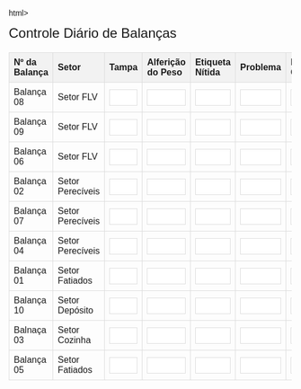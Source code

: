 html>
    <head>
        <title>Controle Diário de Balanças</title>
        <style>
            body {
                font-family: Arial, sans-serif;
                margin: 20px;
            }
            table {
                width: 100%;
                border-collapse: collapse;
                margin-bottom: 20px;
            }
            th, td {
                border: 1px solid #ddd;
                padding: 8px;
                text-align: left;
            }
            th {
                background-color: #f2f2f2;
            }
            .header {
                font-size: 24px;
                margin-bottom: 20px;
            }
            input[type="text"] {
                width: 100%;
                padding: 6px;
                box-sizing: border-box;
                border: 1px solid #ddd;
            }
        </style>
    </head>
    <body>
        <div class="header">Controle Diário de Balanças</div>
        <table>
            <thead>
                <tr>
                    <th>Nº da Balança</th>
                    <th>Setor</th>
                    <th>Tampa</th>
                    <th>Alferição do Peso</th>
                    <th>Etiqueta Nítida</th>
                    <th>Problema</th>
                    <th>Nº do Chamado</th>
                    <th>Observação</th>
                </tr>
            </thead>
            <tbody>
                <tr>
                    <td>Balança 08</td>
                    <td>Setor FLV</td>
                    <td><input type="text" name="tampa_08"></td>
                    <td><input type="text" name="alfericao_08"></td>
                    <td><input type="text" name="etiqueta_08"></td>
                    <td><input type="text" name="problema_08"></td>
                    <td><input type="text" name="chamado_08"></td>
                    <td><input type="text" name="observacao_08"></td>
                </tr>
                <tr>
                    <td>Balança 09</td>
                    <td>Setor FLV</td>
                    <td><input type="text" name="tampa_09"></td>
                    <td><input type="text" name="alfericao_09"></td>
                    <td><input type="text" name="etiqueta_09"></td>
                    <td><input type="text" name="problema_09"></td>
                    <td><input type="text" name="chamado_09"></td>
                    <td><input type="text" name="observacao_09"></td>
                </tr>
                <tr>
                    <td>Balança 06</td>
                    <td>Setor FLV</td>
                    <td><input type="text" name="tampa_06"></td>
                    <td><input type="text" name="alfericao_06"></td>
                    <td><input type="text" name="etiqueta_06"></td>
                    <td><input type="text" name="problema_06"></td>
                    <td><input type="text" name="chamado_06"></td>
                    <td><input type="text" name="observacao_06"></td>
                </tr>
                <tr>
                    <td>Balança 02</td>
                    <td>Setor Perecíveis</td>
                    <td><input type="text" name="tampa_02"></td>
                    <td><input type="text" name="alfericao_02"></td>
                    <td><input type="text" name="etiqueta_02"></td>
                    <td><input type="text" name="problema_02"></td>
                    <td><input type="text" name="chamado_02"></td>
                    <td><input type="text" name="observacao_02"></td>
                </tr>
                <tr>
                    <td>Balança 07</td>
                    <td>Setor Perecíveis</td>
                    <td><input type="text" name="tampa_07"></td>
                    <td><input type="text" name="alfericao_07"></td>
                    <td><input type="text" name="etiqueta_07"></td>
                    <td><input type="text" name="problema_07"></td>
                    <td><input type="text" name="chamado_07"></td>
                    <td><input type="text" name="observacao_07"></td>
                </tr>
                <tr>
                    <td>Balança 04</td>
                    <td>Setor Perecíveis</td>
                    <td><input type="text" name="tampa_04"></td>
                    <td><input type="text" name="alfericao_04"></td>
                    <td><input type="text" name="etiqueta_04"></td>
                    <td><input type="text" name="problema_04"></td>
                    <td><input type="text" name="chamado_04"></td>
                    <td><input type="text" name="observacao_04"></td>
                </tr>
                <tr>
                    <td>Balança 01</td>
                    <td>Setor Fatiados</td>
                    <td><input type="text" name="tampa_01"></td>
                    <td><input type="text" name="alfericao_01"></td>
                    <td><input type="text" name="etiqueta_01"></td>
                    <td><input type="text" name="problema_01"></td>
                    <td><input type="text" name="chamado_01"></td>
                    <td><input type="text" name="observacao_01"></td>
                </tr>
                <tr>
                    <td>Balança 10</td>
                    <td>Setor Depósito</td>
                    <td><input type="text" name="tampa_10"></td>
                    <td><input type="text" name="alfericao_10"></td>
                    <td><input type="text" name="etiqueta_10"></td>
                    <td><input type="text" name="problema_10"></td>
                    <td><input type="text" name="chamado_10"></td>
                    <td><input type="text" name="observacao_10"></td>
                </tr>
                <tr>
                    <td>Balnaça 03</td>
                    <td>Setor Cozinha</td>
                    <td><input type="text" name="tampa_03"></td>
                    <td><input type="text" name="alfericao_03"></td>
                    <td><input type="text" name="etiqueta_03"></td>
                    <td><input type="text" name="problema_03"></td>
                    <td><input type="text" name="chamado_03"></td>
                    <td><input type="text" name="observacao_03"></td>
                </tr>
                <tr>
                    <td>Balança 05</td>
                    <td>Setor Fatiados</td>
                    <td><input type="text" name="tampa_05"></td>
                    <td><input type="text" name="alfericao_05"></td>
                    <td><input type="text" name="etiqueta_05"></td>
                    <td><input type="text" name="problema_05"></td>
                    <td><input type="text" name="chamado_05"></td>
                    <td><input type="text" name="observacao_05"></td>
                </tr>
            </tbody>
        </table>
    </body>
    </html>
